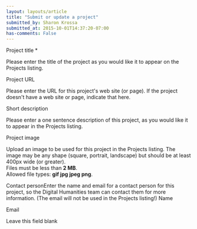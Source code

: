 ```yaml
---
layout: layouts/article
title: "Submit or update a project"
submitted_by: Sharon Krossa
submitted_at: 2015-10-01T14:37:20-07:00
has-comments: False
---
```



Project title \*

Please enter the title of the project as you would like it to appear on the Projects listing.


Project URL 

Please enter the URL for this project's web site (or page). If the project doesn't have a web site or page, indicate that here.


Short description 

Please enter a one sentence description of this project, as you would like it to appear in the Projects listing.


Project image 


Upload an image to be used for this project in the Projects listing. The image may be any shape (square, portrait, landscape) but should be at least 400px wide (or greater).  
Files must be less than **2 MB**.  
Allowed file types: **gif jpg jpeg png**.

Contact personEnter the name and email for a contact person for this project, so the Digital Humanities team can contact them for more information. (The email will not be used in the Projects listing!)
Name 



Email 











Leave this field blank 


 